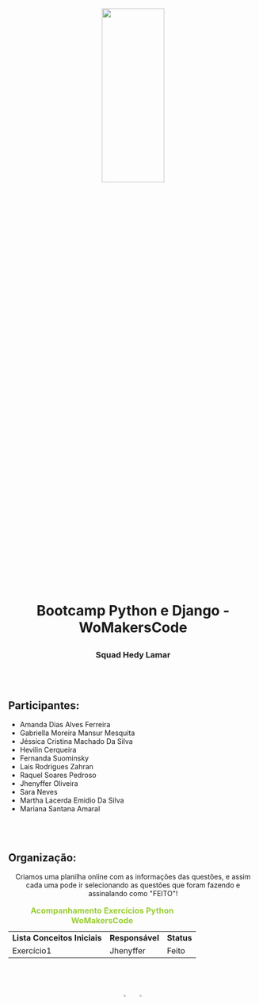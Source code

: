 <h1 align="center">
    
<p align="center">
<img src= "https://www.phpit.com.br/storage/2017/10/womakers.jpg" width="50%" height="30%"/>


<p align="center"><b> Bootcamp Python e Django - WoMakersCode </b> <p>
    
<h3 align="center"><b>Squad Hedy Lamar</b> </h3>



<br>
<br>

## Participantes:
- Amanda Dias Alves Ferreira
- Gabriella Moreira Mansur Mesquita
- Jéssica Cristina Machado Da Silva
- Hevilin Cerqueira
- Fernanda Suominsky
- Lais Rodrigues Zahran
- Raquel Soares Pedroso
- Jhenyffer Oliveira
- Sara Neves
- Martha Lacerda Emidio Da Silva
- Mariana Santana Amaral


<br>
<br>

## Organização:
<p align="center"> Criamos uma planilha online com as informações das questões, e assim cada uma pode ir selecionando as questões que foram fazendo e assinalando como "FEITO"!</p>

<table id="tabela">
    <caption style="color: yellowgreen;"><strong>Acompanhamento Exercícios Python WoMakersCode</strong></caption>
    <tr>
        <td><strong>Lista Conceitos Iniciais</strong></td>
        <td><strong>Responsável</strong></td>
        <td><strong>Status</strong></td>
    </tr>
    <tr>
        <td>Exercício1</td>
        <td>Jhenyffer</td>
        <td>Feito</td>
    </tr>

    
</table>

<br>
<br>

<p align="center">
<img src= "https://camo.githubusercontent.com/5e5394c1ce29cd5c7145dc22da68a6fd70a07bb9b26e5d5f459277e972431880/68747470733a2f2f63646e2e6a7364656c6976722e6e65742f67682f64657669636f6e732f64657669636f6e2f69636f6e732f707974686f6e2f707974686f6e2d6f726967696e616c2d776f72646d61726b2e737667" width="5%" height="1%"/>
<img src= "https://camo.githubusercontent.com/37f287da1b98269c0e373661a9087415c0e4fab6291f53bddc3310ab52e65172/68747470733a2f2f63646e2e6a7364656c6976722e6e65742f67682f64657669636f6e732f64657669636f6e2f69636f6e732f646a616e676f2f646a616e676f2d706c61696e2d776f72646d61726b2e737667" width="6%" height="1.5%"/>
</p>
